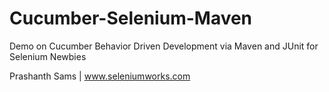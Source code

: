 Cucumber-Selenium-Maven
=====================

Demo on Cucumber Behavior Driven Development via Maven and JUnit for Selenium Newbies

Prashanth Sams | www.seleniumworks.com
